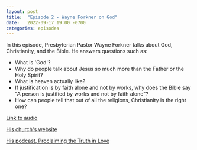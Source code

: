 ```yaml
---
layout: post
title:  "Episode 2 - Wayne Forkner on God"
date:   2022-09-17 19:00 -0700
categories: episodes
---
```


In this episode, Presbyterian Pastor Wayne Forkner talks about God, Christianity, and the Bible. He answers questions such as:
 - What is 'God'?
 - Why do people talk about Jesus so much more than the Father or the Holy Spirit?
 - What is heaven actually like?
 - If justification is by faith alone and not by works, why does the Bible say "A person is justified by works and not by faith alone"?
 - How can people tell that out of all the religions, Christianity is the right one?

[Link to audio](https://podcasts.google.com/feed/aHR0cHM6Ly9mZWVkcy5saWJzeW4uY29tLzQzODA4MS9yc3M/episode/MzQxMDdmNTQtZmRmZS00NWYyLTgwYmEtM2FiZmU2YTBhY2Mx)

[His church's website](https://www.berkeleyopc.org/)

[His podcast, Proclaiming the Truth in Love](https://podcasts.google.com/feed/aHR0cHM6Ly93d3cuYmVya2VsZXlvcGMub3JnL2ZlZWQvcG9kY2FzdC8)
